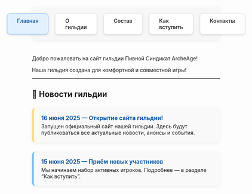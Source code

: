 <style>
.menu-nav {
  display: flex; 
  justify-content: center; 
  gap: 18px; 
  background: #f7f7f7; 
  padding: 18px 0 16px 0; 
  border-radius: 0 0 14px 14px; 
  box-shadow: 0 2px 8px #0001;
  margin-bottom: 40px;
}
.menu-btn {
  background: #fff;
  color: #2d2d2d;
  font-weight: 600;
  border-radius: 8px;
  padding: 10px 26px;
  text-decoration: none;
  transition: background 0.18s, box-shadow 0.18s, color 0.18s;
  box-shadow: 0 2px 6px #0002;
  border: 1px solid #ececec;
  display: inline-block;
}
.menu-btn:hover, .menu-btn:focus {
  background: #ffda73;
  border-color: #f3c143;
  color: #222;
  outline: none;
}
.menu-btn.active {
  background: #e3f1ff;
  border-color: #7dbdff;
  color: #145ba0;
}
.news-list {
  display: flex;
  flex-direction: column;
  gap: 24px;
  margin-top: 24px;
  max-width: 520px;
  margin-left: auto;
  margin-right: auto;
}
.news-card {
  background: #f9f9f9;
  border-left: 5px solid #ffda73;
  border-radius: 10px;
  box-shadow: 0 2px 8px #0001;
  padding: 18px 20px;
}
.news-card.blue {
  border-left: 5px solid #7dbdff;
}
.news-title {
  font-weight: 700;
  font-size: 1.1em;
  color: #145ba0;
}
</style>

<!-- Меню -->
<div class="menu-nav">
  <a href="index.md" class="menu-btn active">Главная</a>
  <a href="about.md" class="menu-btn">О гильдии</a>
  <a href="members.md" class="menu-btn">Состав</a>
  <a href="recruit.md" class="menu-btn">Как вступить</a>
  <a href="contacts.md" class="menu-btn">Контакты</a>
</div>

# <h1 style="text-align:center; font-weight: bold; white-space:nowrap;">
  Добро пожаловать на сайт гильдии Пивной Синдикат ArcheAge!
</h1>

Наша гильдия создана для комфортной и совместной игры!

---

## 📰 Новости гильдии

<div class="news-list">

  <!-- Новость 1 -->
  <div class="news-card">
    <div class="news-title">16 июня 2025 — Открытие сайта гильдии!</div>
    <div style="margin-top: 4px;">
      Запущен официальный сайт нашей гильдии. Здесь будут публиковаться все актуальные новости, анонсы и события.
    </div>
  </div>

  <!-- Новость 2 -->
  <div class="news-card blue">
    <div class="news-title">15 июня 2025 — Приём новых участников</div>
    <div style="margin-top: 4px;">
      Мы начинаем набор активных игроков. Подробнее — в разделе “Как вступить”.
    </div>
  </div>

</div>
